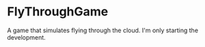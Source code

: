 # FlyThroughGame
A game that simulates flying through the cloud. I'm only starting the development.
